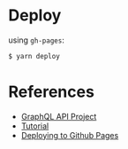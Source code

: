 # Deploy

using `gh-pages`:
```bash
$ yarn deploy
```

# References

- [GraphQL API Project](https://github.com/rodrigovdb/ac-dc)
- [Tutorial](https://www.youtube.com/watch?v=gAbIQx26wSI)
- [Deploying to Github Pages](https://www.c-sharpcorner.com/article/how-to-deploy-react-application-on-github-pages/)
